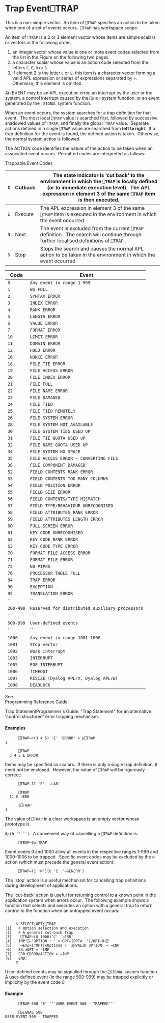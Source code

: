 




<h1 class="heading"><span class="name">Trap Event</span><span class="command">⎕TRAP</span></h1>

This is a non-simple vector.  An item of `⎕TRAP` specifies an action to be taken when one of a set of events occurs.  `⎕TRAP` has workspace scope.


An item of `⎕TRAP` is a 2 or 3 element vector whose items are simple scalars or vectors in the following order:

1. an integer vector whose value is one or more event codes selected from the list in the Figure on the following two pages.
2. a character scalar whose value is an action code selected from the letters `C`, `E`, `N` or `S`.
3. if element 2 is the letter `C` or `E`, this item is a character vector forming a valid APL expression or series of expressions separated by `⋄`.  Otherwise, this element is omitted.


An EVENT may be an APL execution error, an interrupt by the user or the system, a control interrupt caused by the `⎕STOP` system function, or an event generated by the `⎕SIGNAL` system function.


When an event occurs, the system searches for a trap definition for that event.  The most local `⎕TRAP` value is searched first, followed by successive shadowed values of `⎕TRAP`, and finally the global `⎕TRAP` value.  Separate actions defined in a single `⎕TRAP` value are searched from **left to right**.  If a trap definition for the event is found, the defined action is taken.  Otherwise, the normal system action is followed.



The ACTION code identifies the nature of the action to be taken when an associated event occurs.  Permitted codes are interpreted as follows:


Trappable Event Codes


| `C` | Cutback | The state indicator is 'cut back' to the environment in which the `⎕TRAP` is locally defined (or to immediate execution level).  The APL expression in element 3 of the same `⎕TRAP` item is then executed. |
| --- | --- | ---  |
| `E` | Execute | The APL expression in element 3 of the same `⎕TRAP` item is executed in the environment in which the event occurred. |
| `N` | Next | The event is excluded from the current `⎕TRAP` definition.  The search will continue through further localised definitions of `⎕TRAP` . |
| `S` | Stop | Stops the search and causes the normal APL action to be taken in the environment in which the event occurred. |



| Code | Event |
| --- | ---  |
| `0` | `Any event in range 1-999` |
| `1` | `WS FULL` |
| `2` | `SYNTAX ERROR` |
| `3` | `INDEX ERROR` |
| `4` | `RANK ERROR` |
| `5` | `LENGTH ERROR` |
| `6` | `VALUE ERROR` |
| `7` | `FORMAT ERROR` |
| `10` | `LIMIT ERROR` |
| `11` | `DOMAIN ERROR` |
| `12` | `HOLD ERROR` |
| `16` | `NONCE ERROR` |
| `18` | `FILE TIE ERROR` |
| `19` | `FILE ACCESS ERROR` |
| `20` | `FILE INDEX ERROR` |
| `21` | `FILE FULL` |
| `22` | `FILE NAME ERROR` |
| `23` | `FILE DAMAGED` |
| `24` | `FILE TIED` |
| `25` | `FILE TIED REMOTELY` |
| `26` | `FILE SYSTEM ERROR` |
| `28` | `FILE SYSTEM NOT AVAILABLE` |
| `30` | `FILE SYSTEM TIES USED UP` |
| `31` | `FILE TIE QUOTA USED UP` |
| `32` | `FILE NAME QUOTA USED UP` |
| `34` | `FILE SYSTEM NO SPACE` |
| `35` | `FILE ACCESS ERROR - CONVERTING FILE` |
| `38` | `FILE COMPONENT DAMAGED` |
| `52` | `FIELD CONTENTS RANK ERROR` |
| `53` | `FIELD CONTENTS TOO MANY COLUMNS` |
| `54` | `FIELD POSITION ERROR` |
| `55` | `FIELD SIZE ERROR` |
| `56` | `FIELD CONTENTS/TYPE MISMATCH` |
| `57` | `FIELD TYPE/BEHAVIOUR UNRECOGNISED` |
| `58` | `FIELD ATTRIBUTES RANK ERROR` |
| `59` | `FIELD ATTRIBUTES LENGTH ERROR` |
| `60` | `FULL-SCREEN ERROR` |
| `61` | `KEY CODE UNRECOGNISED` |
| `62` | `KEY CODE RANK ERROR` |
| `63` | `KEY CODE TYPE ERROR` |
| `70` | `FORMAT FILE ACCESS ERROR` |
| `71` | `FORMAT FILE ERROR` |
| `72` | `NO PIPES` |
| `76` | `PROCESSOR TABLE FULL` |
| `84` | `TRAP ERROR` |
| `90` | `EXCEPTION` |
| `92` | `TRANSLATION ERROR` |
| `` | `` |
| `200-499` | `Reserved for distributed auxiliary processors` |
| `` | `` |
| `500-999` | `User-defined events` |
| `` | `` |
| `1000` | `Any event in range 1001-1008` |
| `1001` | `Stop vector` |
| `1002` | `Weak interrupt` |
| `1003` | `INTERRUPT` |
| `1005` | `EOF INTERRUPT` |
| `1006` | `TIMEOUT` |
| `1007` | `RESIZE (Dyalog APL/X, Dyalog APL/W)` |
| `1008` | `DEADLOCK` |


See  
Programming Reference Guide: 

Trap StatementProgrammer's Guide: "Trap Statement" for an alternative 'control structured' error trapping mechanism.

#### Examples
```apl
      ⎕TRAP←⊂(3 4 5) 'E' 'ERROR' ⋄ ⍴⎕TRAP
1
 
      ⎕TRAP
  3 4 5 E ERROR
```


Items may be specified as scalars.  If there is only a single trap definition, it need not be enclosed.  However, the value of `⎕TRAP` will be rigorously correct:
```apl
      ⎕TRAP←11 'E' '→LAB'
 
      ⎕TRAP
  11 E →ERR
 
      ⍴⎕TRAP
1
```


The value of `⎕TRAP` in a clear workspace is an empty vector whose prototype is


`0⍴(⍬ '' '')`.  A convenient way of cancelling a `⎕TRAP` definition is:
```apl
      ⎕TRAP←0⍴⎕TRAP
```


Event codes 0 and 1000 allow all events in the respective ranges 1-999 and 1000-1006 to be trapped.  Specific event codes may be excluded by the `N` action (which must precede the general event action):
```apl
      ⎕TRAP←(1 'N')(0 'E' '→GENERR')
```


The 'stop' action is a useful mechanism for cancelling trap definitions during development of applications.


The 'cut-back' action is useful for returning control to a known point in the application system when errors occur.  The following example shows a function that selects and executes an option with a general trap to return control to the function when an untrapped event occurs:
```apl
 
     ∇ SELECT;OPT;⎕TRAP
[1]   ⍝ Option selection and execution
[2]   ⍝ A general cut-back trap
[3]    ⎕TRAP←(0 1000)'C' '→ERR'
[4]   INP:⍞←'OPTION : ' ⋄ OPT←(OPT≠' ')/OPT←9↓⍞
[5]    →EX⍴⍨(⊂OPT)∊Options ⋄ 'INVALID OPTION' ⋄ →INP
[6]   EX:⍎OPT ⋄ →INP
[7]   ERR:ERROR∆ACTION ⋄ →INP
[8]   END:
     ∇
```


User-defined events may be signalled through the `⎕SIGNAL` system function.  A user-defined event (in the range 500-999) may be trapped explicitly or implicitly by the event code 0.

#### Example
```apl
      ⎕TRAP←500 'E' '''USER EVENT 500 - TRAPPED'''
 
      ⎕SIGNAL 500
USER EVENT 500 - TRAPPED
```





